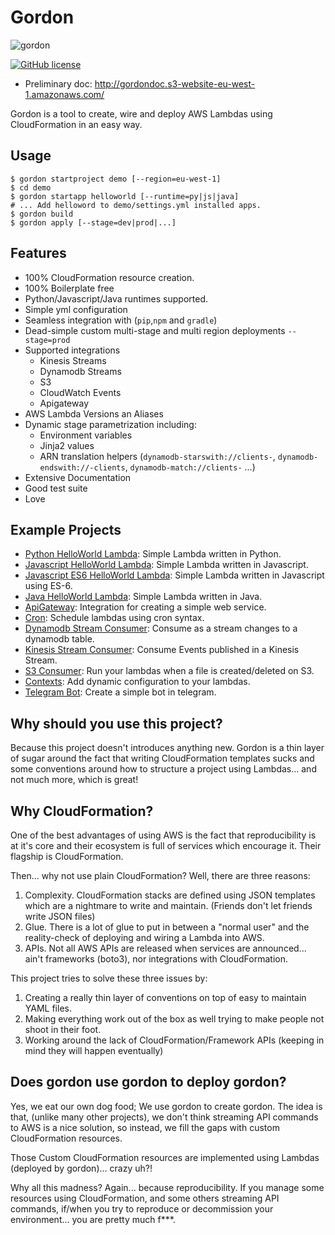 Gordon
=========

![gordon](http://gordondoc.s3-website-eu-west-1.amazonaws.com/_static/logo_text.svg)

[![GitHub license](https://img.shields.io/badge/license-BSD-blue.svg)](LICENSE)



* Preliminary doc: http://gordondoc.s3-website-eu-west-1.amazonaws.com/

Gordon is a tool to create, wire and deploy AWS Lambdas using CloudFormation in an easy way.

Usage
------
```shell
$ gordon startproject demo [--region=eu-west-1]
$ cd demo
$ gordon startapp helloworld [--runtime=py|js|java]
# ... Add helloword to demo/settings.yml installed apps.
$ gordon build
$ gordon apply [--stage=dev|prod|...]
```

Features
---------
* 100% CloudFormation resource creation.
* 100% Boilerplate free
* Python/Javascript/Java runtimes supported.
* Simple yml configuration
* Seamless integration with (``pip``,``npm`` and ``gradle``)
* Dead-simple custom multi-stage and multi region deployments ``--stage=prod``
* Supported integrations
  * Kinesis Streams
  * Dynamodb Streams
  * S3
  * CloudWatch Events
  * Apigateway
* AWS Lambda Versions an Aliases
* Dynamic stage parametrization including:
  * Environment variables
  * Jinja2 values
  * ARN translation helpers (``dynamodb-starswith://clients-``, ``dynamodb-endswith://-clients``, ``dynamodb-match://clients-`` ...)
* Extensive Documentation
* Good test suite
* Love


Example Projects
------------------
* [Python HelloWorld Lambda](https://github.com/jorgebastida/gordon/tree/master/examples/modulepython): Simple Lambda written in Python.
* [Javascript HelloWorld Lambda](https://github.com/jorgebastida/gordon/tree/master/examples/modulejs): Simple Lambda written in Javascript.
* [Javascript ES6 HelloWorld Lambda](https://github.com/jorgebastida/gordon/tree/master/examples/simplejs-es6): Simple Lambda written in Javascript using ES-6.
* [Java HelloWorld Lambda](https://github.com/jorgebastida/gordon/tree/master/examples/simplejava): Simple Lambda written in Java.
* [ApiGateway](https://github.com/jorgebastida/gordon/tree/master/examples/apigateway): Integration for creating a simple web service.
* [Cron](https://github.com/jorgebastida/gordon/tree/master/examples/cron): Schedule lambdas using cron syntax.
* [Dynamodb Stream Consumer](https://github.com/jorgebastida/gordon/tree/master/examples/dynamodbpython): Consume as a stream changes to a dynamodb table.
* [Kinesis Stream Consumer](https://github.com/jorgebastida/gordon/tree/master/examples/kinesispython): Consume Events published in a Kinesis Stream.
* [S3 Consumer](https://github.com/jorgebastida/gordon/tree/master/examples/s3): Run your lambdas when a file is created/deleted on S3.
* [Contexts](https://github.com/jorgebastida/gordon/tree/master/examples/contexts): Add dynamic configuration to your lambdas.
* [Telegram Bot](https://github.com/jorgebastida/gordon/tree/master/examples/telegram): Create a simple bot in telegram.

Why should you use this project?
-----------------------------------

Because this project doesn't introduces anything new. Gordon is a thin layer of sugar around the fact that writing CloudFormation templates sucks and some conventions around how to structure a project using Lambdas... and not much more, which is great!


Why CloudFormation?
-----------------------
One of the best advantages of using AWS is the fact that reproducibility is at it's core and their ecosystem is full of services which encourage it. Their flagship is CloudFormation.

Then... why not use plain CloudFormation? Well, there are three reasons:

1. Complexity. CloudFormation stacks are defined using JSON templates which are a nightmare to write and maintain. (Friends don't let friends write JSON files)
2. Glue. There is a lot of glue to put in between a "normal user" and the reality-check of deploying and wiring a Lambda into AWS.
3. APIs. Not all AWS APIs are released when services are announced... ain't frameworks (boto3), nor integrations with CloudFormation.

This project tries to solve these three issues by:

1. Creating a really thin layer of conventions on top of easy to maintain YAML files.
2. Making everything work out of the box as well trying to make people not shoot in their foot.
3. Working around the lack of CloudFormation/Framework APIs (keeping in mind they will happen eventually)


Does gordon use gordon to deploy gordon?
-----------------------------------------
Yes, we eat our own dog food; We use gordon to create gordon. The idea is that, (unlike many other projects), we don't think streaming API commands to AWS is a nice solution, so instead, we fill the gaps with custom CloudFormation resources.

Those Custom CloudFormation resources are implemented using Lambdas (deployed by gordon)... crazy uh?!

Why all this madness? Again... because reproducibility. If you manage some resources using CloudFormation, and some others streaming API commands, if/when you try to reproduce or decommission your environment... you are pretty much f\*\*\*.
